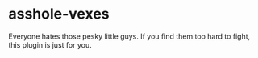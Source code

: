 # asshole-vexes

Everyone hates those pesky little guys. If you find them too hard to fight,
this plugin is just for you.

